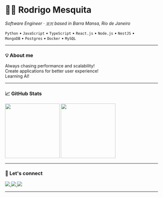 <h1 align="left">👩‍💻 Rodrigo Mesquita</h1>
<p align="left">
  <em>Software Engineer · 🇧🇷 based in Barra Mansa, Rio de Janeiro</em>
</p>

<p align="left">
  <code>Python</code> • <code>JavaScript</code> • <code>TypeScript</code> • <code>React.js</code> • <code>Node.js</code> • <code>NestJS</code> • <br/>
  <code>MongoDB</code> • <code>Postgres</code> • <code>Docker</code> • <code>MySQL</code>
</p>

---

### 💡 About me
 
 Always chasing performance and scalability!  
 Create applications for better user experience!  
 Learning AI!  

---

### 📈 GitHub Stats

<div align="left">
  <img height="180em" src="https://github-readme-stats.vercel.app/api?username=JoaoRodrigo1996&show_icons=true&theme=dark&hide_border=true&count_private=true&hide_title=true"/>
  <img height="180em" src="https://github-readme-stats.vercel.app/api/top-langs/?username=JoaoRodrigo1996&layout=compact&theme=dark&hide_border=true"/>
</div>

---

### 🔗 Let's connect

<p align="left">
  <a href="https://x.com/Rodrigo52340029" target="_blank">
    <img src="https://img.shields.io/badge/-0245A4?style=for-the-badge&logo=x&logoColor=white"/>
  </a>
  <a href="mailto:dev.rodrigomesquita@gmail.com">
    <img src="https://img.shields.io/badge/Gmail-0245A4?style=for-the-badge&logo=gmail&logoColor=white"/>
  </a>
  <a href="https://www.linkedin.com/in/ananeridev" target="_blank">
    <img src="https://img.shields.io/badge/LinkedIn-0245A4?style=for-the-badge&logo=linkedin&logoColor=white"/>
  </a>
</p>

---
